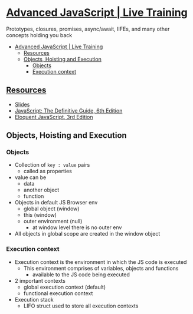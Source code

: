 # [Advanced JavaScript | Live Training](https://learning.oreilly.com/live-training/courses/advanced-javascript/0636920323013/)

Prototypes, closures, promises, async/await, IIFEs, and many other concepts holding you back

- [Advanced JavaScript | Live Training](#advanced-javascript--live-training)
  - [Resources](#resources)
  - [Objects, Hoisting and Execution](#objects-hoisting-and-execution)
    - [Objects](#objects)
    - [Execution context](#execution-context)

## [Resources](./resources)
* [Slides](./resources/advanced-javascript-slides.pdf)
* [JavaScript: The Definitive Guide, 6th Edition](https://learning.oreilly.com/library/view/javascript-the-definitive/9781449393854/)
* [Eloquent JavaScript, 3rd Edition](https://learning.oreilly.com/library/view/eloquent-javascript-3rd/9781492071198/)


## Objects, Hoisting and Execution

### Objects
* Collection of `key : value` pairs
  * called as properties
* value can be 
  * data
  * another object 
  * function
* Objects in default JS Browser env
  * global object (window)
  * this (window)
  * outer environment (null)
    * at window level there is no outer env
* All objects in global scope are created in the window object

### Execution context
* Execution context is the environment in which the JS code is executed
  * This environment comprises of variables, objects and functions 
    * available to the JS code being executed
* 2 important contexts 
  * global execution context (default)
  * functional execution context
* Execution stack
  * LIFO struct used to store all execution contexts